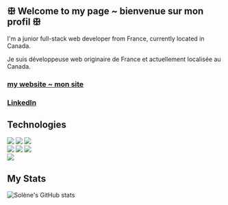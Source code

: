 ##   ꕥ  Welcome to my page ~ bienvenue sur mon profil  ꕥ 

I'm a junior full-stack web developer from France, currently located in Canada. 

Je suis développeuse web originaire de France et actuellement localisée au Canada.

### [my website ~ mon site](https://solenedel.github.io/portfolio/)
 
### [LinkedIn](https://ca.linkedin.com/in/solene-delumeau)

## Technologies

![](https://img.shields.io/badge/JavaScript-FFEC6C?style=for-the-badge&logo=javascript&logoColor=black) 
![](https://img.shields.io/badge/Node.js-92FFAF?style=for-the-badge&logo=node.js&logoColor=black) 
![](https://img.shields.io/badge/React-6CE8FF?style=for-the-badge&logo=react&logoColor=black)   
![](https://img.shields.io/badge/HTML5-FF776C?style=for-the-badge&logo=html5&logoColor=black) 
![](https://img.shields.io/badge/CSS3-6CB0FF?style=for-the-badge&logo=css3&logoColor=black) 
![](https://img.shields.io/badge/Sass-FF92F8?style=for-the-badge&logo=sass&logoColor=black)   
![](https://img.shields.io/badge/PostgreSQL-6CC0FF?style=for-the-badge&logo=postgresql&logoColor=black) 


 
 ## My Stats 
![Solène's GitHub stats](https://github-readme-stats.vercel.app/api?username=solenedel&show_icons=true&theme=tokyonight)








